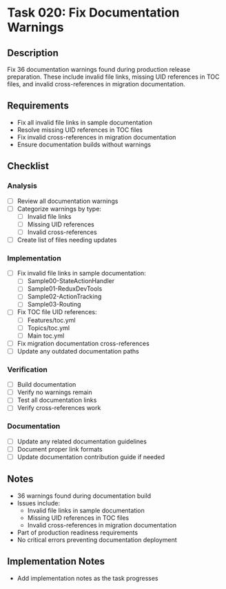 # Task 020: Fix Documentation Warnings

## Description

Fix 36 documentation warnings found during production release preparation. These include invalid file links, missing UID references in TOC files, and invalid cross-references in migration documentation.

## Requirements

- Fix all invalid file links in sample documentation
- Resolve missing UID references in TOC files
- Fix invalid cross-references in migration documentation
- Ensure documentation builds without warnings

## Checklist

### Analysis
- [ ] Review all documentation warnings
- [ ] Categorize warnings by type:
  - [ ] Invalid file links
  - [ ] Missing UID references
  - [ ] Invalid cross-references
- [ ] Create list of files needing updates

### Implementation
- [ ] Fix invalid file links in sample documentation:
  - [ ] Sample00-StateActionHandler
  - [ ] Sample01-ReduxDevTools
  - [ ] Sample02-ActionTracking
  - [ ] Sample03-Routing
- [ ] Fix TOC file UID references:
  - [ ] Features/toc.yml
  - [ ] Topics/toc.yml
  - [ ] Main toc.yml
- [ ] Fix migration documentation cross-references
- [ ] Update any outdated documentation paths

### Verification
- [ ] Build documentation
- [ ] Verify no warnings remain
- [ ] Test all documentation links
- [ ] Verify cross-references work

### Documentation
- [ ] Update any related documentation guidelines
- [ ] Document proper link formats
- [ ] Update documentation contribution guide if needed

## Notes

- 36 warnings found during documentation build
- Issues include:
  - Invalid file links in sample documentation
  - Missing UID references in TOC files
  - Invalid cross-references in migration documentation
- Part of production readiness requirements
- No critical errors preventing documentation deployment

## Implementation Notes

- Add implementation notes as the task progresses
